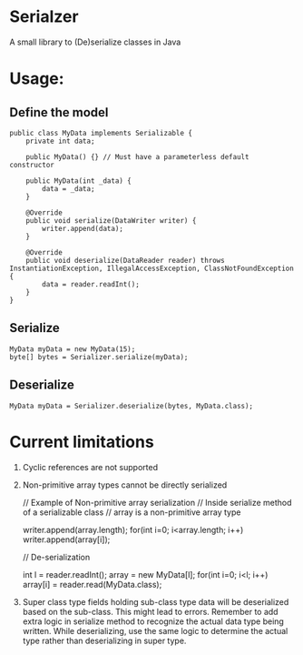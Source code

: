 # Serialzer
A small library to (De)serialize classes in Java

# Usage:
## Define the model

    public class MyData implements Serializable {
	    private int data;
	      
	    public MyData() {} // Must have a parameterless default constructor
	      
	    public MyData(int _data) {
	        data = _data;
	    }
	    
	    @Override
	    public void serialize(DataWriter writer) {
	        writer.append(data);
	    }
	    
	    @Override
	    public void deserialize(DataReader reader) throws InstantiationException, IllegalAccessException, ClassNotFoundException {
	        data = reader.readInt();
	    }
    }
  
## Serialize
    MyData myData = new MyData(15);
    byte[] bytes = Serializer.serialize(myData);
## Deserialize
    MyData myData = Serializer.deserialize(bytes, MyData.class);
# Current limitations
1. Cyclic references are not supported
2. Non-primitive array types cannot be directly serialized
 

     // Example of Non-primitive array serialization
      // Inside serialize method of a serializable class
      // array is a non-primitive array type
      
      writer.append(array.length);
      for(int i=0; i<array.length; i++) writer.append(array[i]);
      
      // De-serialization
      
      int l = reader.readInt();
      array = new MyData[l];
      for(int i=0; i<l; i++) array[i] = reader.read(MyData.class);
  
3. Super class type fields holding sub-class type data will be deserialized based on the sub-class. This might lead to errors. Remember to add extra logic in serialize method to recognize the actual data type being written. While deserializing, use the same logic to determine the actual type rather than deserializing in super type.
